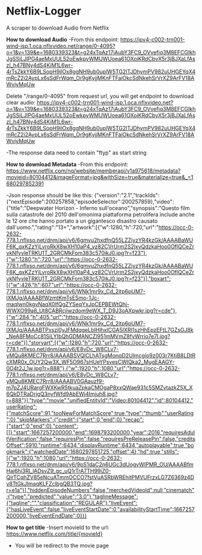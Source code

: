 # Netflix-Logger
A scraper to download Audio from Netflix

**How to download Audio**
-From this endpoint:
https://ipv4-c002-trn001-wind-isp.1.oca.nflxvideo.net/range/0-4095?o=1&v=139&e=1680339323&t=g24xTqAz17iAubY3FC9_OVvefiq3M8EFCGIkhJgSSjLJlPG4aeMxUUL52oEwkpyWMUWUoea61OXoiKRdCbyX5r3jBJXaLfAszI_h47BNy4dS4KiM1L6wr-4rTsZkkY6B9LSopH9ilOx8ggNH9ub0uplW5TG2lTJDhymPV982uUHGEYqX4mRcZ2i2AypLx6sSdFrWqm_Or9gKyjjMKnFTFaiOkcSdNkehSrVrXZ9ArFV18AWviyMqUw

Delete "/range/0-4095" from request url, you will get endpoint to download clear audio:
https://ipv4-c002-trn001-wind-isp.1.oca.nflxvideo.net?o=1&v=139&e=1680339323&t=g24xTqAz17iAubY3FC9_OVvefiq3M8EFCGIkhJgSSjLJlPG4aeMxUUL52oEwkpyWMUWUoea61OXoiKRdCbyX5r3jBJXaLfAszI_h47BNy4dS4KiM1L6wr-4rTsZkkY6B9LSopH9ilOx8ggNH9ub0uplW5TG2lTJDhymPV982uUHGEYqX4mRcZ2i2AypLx6sSdFrWqm_Or9gKyjjMKnFTFaiOkcSdNkehSrVrXZ9ArFV18AWviyMqUw

-The response data need to contain "ftyp" as start string

**How to download Metadata**
-From this endpoint:
https://www.netflix.com/nq/website/memberapi/v1a975618/metadata?movieid=80104412&imageFormat=jpg&withSize=true&materialize=true&_=1680297852391

-Json response should be like this:
{"version":"2.1","trackIds":{"nextEpisode":200257858,"episodeSelector":200257859},"video":{"title":"Deepwater Horizon - Inferno sull'oceano","synopsis":"Questo film sulla catastrofe del 2010 dell'omonima piattaforma petrolifera include anche le 12 ore che hanno portato a un gigantesco disastro causato dall'uomo.","rating":"13+","artwork":[{"w":1280,"h":720,"url":"https://occ-0-2632-778.1.nflxso.net/dnm/api/v6/6gmvu2hxdfnQ55LZZjyzYR4kzGk/AAAABaWUF6K_qxKZzYjLyroRkX8wXH10aP4_yz82CVrUrm2S2jxyQdzkaHoo0OflQCeZrvkNfyvleTRKU1T_2GRCMkFom383c570ikJ0.jpg?r=f23"},{"w":1280,"h":720,"url":"https://occ-0-2632-778.1.nflxso.net/dnm/api/v6/6gmvu2hxdfnQ55LZZjyzYR4kzGk/AAAABaWUF6K_qxKZzYjLyroRkX8wXH10aP4_yz82CVrUrm2S2jxyQdzkaHoo0OflQCeZrvkNfyvleTRKU1T_2GRCMkFom383c570ikJ0.jpg?r=f23"}],"boxart":[{"w":426,"h":607,"url":"https://occ-0-2632-778.1.nflxso.net/dnm/api/v6/WNk1mr9x_Cd_2itp6pUM7-lXMJg/AAAABfWzmtKmTsESmo-1Jc-maqlwn0kgvNaqX0lfQgZYSeqYxJpCEPBEWtQhi-WWXO99a8_Ut8CABRcjiwzdom9eWX_T_D9J3oAXpwkr.jpg?r=cde"},{"w":284,"h":405,"url":"https://occ-0-2632-778.1.nflxso.net/dnm/api/v6/WNk1mr9x_Cd_2itp6pUM7-lXMJg/AAAABTPxszi0yJFMdqgeLbIHlhxICGA5IXRI1szHhEpzEFtL7GZsGJ8k_NeA8FMoCc81SiLYIbQhGDMANCZl951mMVmZ8fyWrrio7e7l.jpg?r=cde"}],"storyart":[{"w":1280,"h":720,"url":"https://occ-0-2632-778.1.nflxso.net/dnm/api/v6/E8vDc_W8CLv7-yMQu8KMEC7Rrr8/AAAABSVQlCLhATsgMonqD2Ulmcgio9z003r7KtjB8LDtRcXMR0x_OUY2Qw3X_WF5O967sHUeYPsvesCWlQka2_MugEAAGY-0O4t2J_1w.jpg?r=888"},{"w":1920,"h":1080,"url":"https://occ-0-2632-778.1.nflxso.net/dnm/api/v6/E8vDc_W8CLv7-yMQu8KMEC7Rrr8/AAAABV0GAauzf9-m7pZJ4URargFWXKwR5tkuaZpkaCMOgaP8xxQWae931c5SMZvtazkZ5X_X6QkDTRaDrjgQ3nyfWfd9AbEWj4Imjuh8.jpg?r=888"}],"type":"movie","unifiedEntityId":"Video:80104412","id":80104412,"userRating":{"matchScore":91,"tooNewForMatchScore":true,"type":"thumb","userRating":0},"skipMarkers":{"credit":{"start":0,"end":0},"recap":{"start":0,"end":0},"content":[]},"start":1667257200000,"end":1698793200000,"year":2016,"requiresAdultVerification":false,"requiresPin":false,"requiresPreReleasePin":false,"creditsOffset":5910,"runtime":6434,"displayRuntime":6434,"autoplayable":true,"bookmark":{"watchedDate":1680297851725,"offset":4},"hd":true,"stills":[{"w":1920,"h":1080,"url":"https://occ-0-2632-778.1.nflxso.net/dnm/api/v6/9pS1daC2n6UGc3dUogvWIPMR_OU/AAAABfmHaj6hi3Rl_lADsvZ9_gc_uQ1rTrA7TH99iZ0-QirTCqhZV85eNcuATmmOCCO7fstVuASRbWREhitPMVUFrzxLG7Z6369z4Dv8TtGkJImaqKLFZclbgQB3TQ.jpg?r=e1a"}],"hiddenEpisodeNumbers":false,"merchedVideoId":null,"cinematch":{"type":"predicted","value":"3.0"},"taglineMessage":{"tagline":"","classification":"REGULAR"},"liveEvent":{"hasLiveEvent":false,"liveEventStartDate":0,"availabilityStartTime":1667257200000,"liveEventEndDate":0}}}


**How to get title**
-Insert movieId to the url:
    https://www.netflix.com/title/{movieId}
- You will be redirect to the movie page